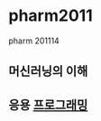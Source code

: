 # pharm2011
pharm 201114

## 머신러닝의 이해
## 응용 [프로그래밍](https://www.dropbox.com/s/hn06nibvu2w32ul/%EA%B5%90%EC%9E%AC2-%EC%9D%B8%EA%B3%B5%EC%A7%80%EB%8A%A5-201001%28%EC%A0%84%EC%B2%B4%29%20%281%29.pdf)


